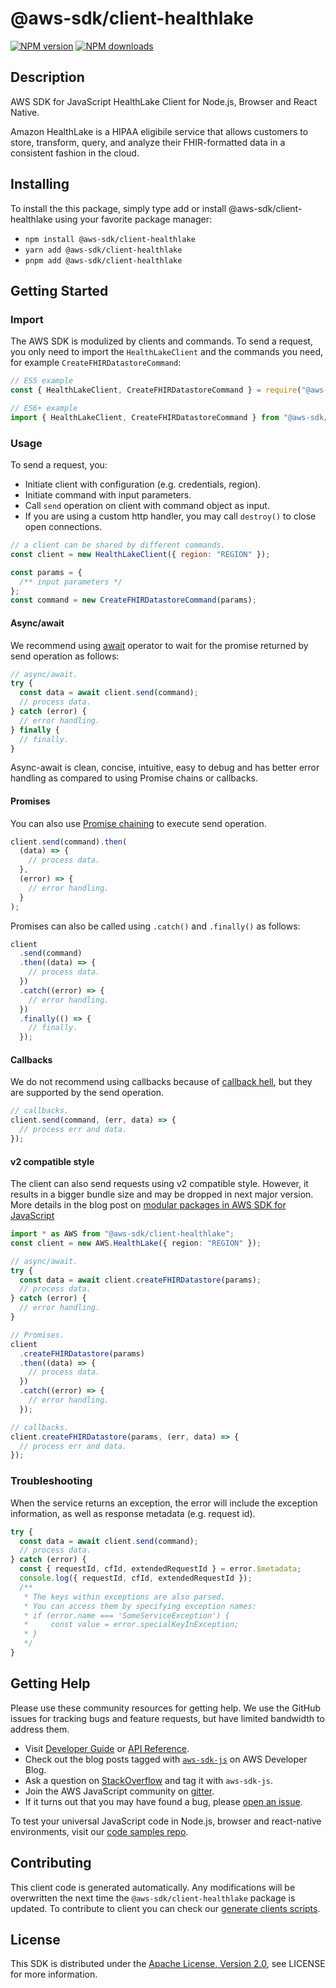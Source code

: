 <!-- generated file, do not edit directly -->

# @aws-sdk/client-healthlake

[![NPM version](https://img.shields.io/npm/v/@aws-sdk/client-healthlake/latest.svg)](https://www.npmjs.com/package/@aws-sdk/client-healthlake)
[![NPM downloads](https://img.shields.io/npm/dm/@aws-sdk/client-healthlake.svg)](https://www.npmjs.com/package/@aws-sdk/client-healthlake)

## Description

AWS SDK for JavaScript HealthLake Client for Node.js, Browser and React Native.

<p>Amazon HealthLake is a HIPAA eligibile service that allows customers to store,
transform, query, and analyze their FHIR-formatted data in a consistent fashion in the cloud.</p>

## Installing

To install the this package, simply type add or install @aws-sdk/client-healthlake
using your favorite package manager:

- `npm install @aws-sdk/client-healthlake`
- `yarn add @aws-sdk/client-healthlake`
- `pnpm add @aws-sdk/client-healthlake`

## Getting Started

### Import

The AWS SDK is modulized by clients and commands.
To send a request, you only need to import the `HealthLakeClient` and
the commands you need, for example `CreateFHIRDatastoreCommand`:

```js
// ES5 example
const { HealthLakeClient, CreateFHIRDatastoreCommand } = require("@aws-sdk/client-healthlake");
```

```ts
// ES6+ example
import { HealthLakeClient, CreateFHIRDatastoreCommand } from "@aws-sdk/client-healthlake";
```

### Usage

To send a request, you:

- Initiate client with configuration (e.g. credentials, region).
- Initiate command with input parameters.
- Call `send` operation on client with command object as input.
- If you are using a custom http handler, you may call `destroy()` to close open connections.

```js
// a client can be shared by different commands.
const client = new HealthLakeClient({ region: "REGION" });

const params = {
  /** input parameters */
};
const command = new CreateFHIRDatastoreCommand(params);
```

#### Async/await

We recommend using [await](https://developer.mozilla.org/en-US/docs/Web/JavaScript/Reference/Operators/await)
operator to wait for the promise returned by send operation as follows:

```js
// async/await.
try {
  const data = await client.send(command);
  // process data.
} catch (error) {
  // error handling.
} finally {
  // finally.
}
```

Async-await is clean, concise, intuitive, easy to debug and has better error handling
as compared to using Promise chains or callbacks.

#### Promises

You can also use [Promise chaining](https://developer.mozilla.org/en-US/docs/Web/JavaScript/Guide/Using_promises#chaining)
to execute send operation.

```js
client.send(command).then(
  (data) => {
    // process data.
  },
  (error) => {
    // error handling.
  }
);
```

Promises can also be called using `.catch()` and `.finally()` as follows:

```js
client
  .send(command)
  .then((data) => {
    // process data.
  })
  .catch((error) => {
    // error handling.
  })
  .finally(() => {
    // finally.
  });
```

#### Callbacks

We do not recommend using callbacks because of [callback hell](http://callbackhell.com/),
but they are supported by the send operation.

```js
// callbacks.
client.send(command, (err, data) => {
  // process err and data.
});
```

#### v2 compatible style

The client can also send requests using v2 compatible style.
However, it results in a bigger bundle size and may be dropped in next major version. More details in the blog post
on [modular packages in AWS SDK for JavaScript](https://aws.amazon.com/blogs/developer/modular-packages-in-aws-sdk-for-javascript/)

```ts
import * as AWS from "@aws-sdk/client-healthlake";
const client = new AWS.HealthLake({ region: "REGION" });

// async/await.
try {
  const data = await client.createFHIRDatastore(params);
  // process data.
} catch (error) {
  // error handling.
}

// Promises.
client
  .createFHIRDatastore(params)
  .then((data) => {
    // process data.
  })
  .catch((error) => {
    // error handling.
  });

// callbacks.
client.createFHIRDatastore(params, (err, data) => {
  // process err and data.
});
```

### Troubleshooting

When the service returns an exception, the error will include the exception information,
as well as response metadata (e.g. request id).

```js
try {
  const data = await client.send(command);
  // process data.
} catch (error) {
  const { requestId, cfId, extendedRequestId } = error.$metadata;
  console.log({ requestId, cfId, extendedRequestId });
  /**
   * The keys within exceptions are also parsed.
   * You can access them by specifying exception names:
   * if (error.name === 'SomeServiceException') {
   *     const value = error.specialKeyInException;
   * }
   */
}
```

## Getting Help

Please use these community resources for getting help.
We use the GitHub issues for tracking bugs and feature requests, but have limited bandwidth to address them.

- Visit [Developer Guide](https://docs.aws.amazon.com/sdk-for-javascript/v3/developer-guide/welcome.html)
  or [API Reference](https://docs.aws.amazon.com/AWSJavaScriptSDK/v3/latest/index.html).
- Check out the blog posts tagged with [`aws-sdk-js`](https://aws.amazon.com/blogs/developer/tag/aws-sdk-js/)
  on AWS Developer Blog.
- Ask a question on [StackOverflow](https://stackoverflow.com/questions/tagged/aws-sdk-js) and tag it with `aws-sdk-js`.
- Join the AWS JavaScript community on [gitter](https://gitter.im/aws/aws-sdk-js-v3).
- If it turns out that you may have found a bug, please [open an issue](https://github.com/aws/aws-sdk-js-v3/issues/new/choose).

To test your universal JavaScript code in Node.js, browser and react-native environments,
visit our [code samples repo](https://github.com/aws-samples/aws-sdk-js-tests).

## Contributing

This client code is generated automatically. Any modifications will be overwritten the next time the `@aws-sdk/client-healthlake` package is updated.
To contribute to client you can check our [generate clients scripts](https://github.com/aws/aws-sdk-js-v3/tree/main/scripts/generate-clients).

## License

This SDK is distributed under the
[Apache License, Version 2.0](http://www.apache.org/licenses/LICENSE-2.0),
see LICENSE for more information.
